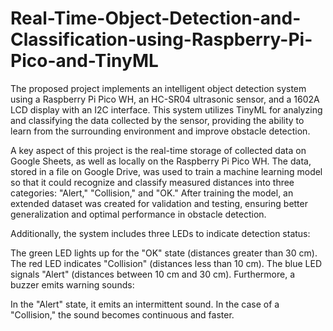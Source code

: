 # Real-Time-Object-Detection-and-Classification-using-Raspberry-Pi-Pico-and-TinyML
The proposed project implements an intelligent object detection system using a Raspberry Pi Pico WH, an HC-SR04 ultrasonic sensor, and a 1602A LCD display with an I2C interface. This system utilizes TinyML for analyzing and classifying the data collected by the sensor, providing the ability to learn from the surrounding environment and improve obstacle detection.

A key aspect of this project is the real-time storage of collected data on Google Sheets, as well as locally on the Raspberry Pi Pico WH. The data, stored in a file on Google Drive, was used to train a machine learning model so that it could recognize and classify measured distances into three categories: "Alert," "Collision," and "OK." After training the model, an extended dataset was created for validation and testing, ensuring better generalization and optimal performance in obstacle detection.

Additionally, the system includes three LEDs to indicate detection status:

The green LED lights up for the "OK" state (distances greater than 30 cm).
The red LED indicates "Collision" (distances less than 10 cm).
The blue LED signals "Alert" (distances between 10 cm and 30 cm).
Furthermore, a buzzer emits warning sounds:

In the "Alert" state, it emits an intermittent sound.
In the case of a "Collision," the sound becomes continuous and faster.
